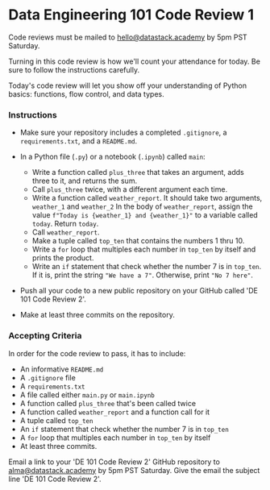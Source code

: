 # Data Engineering 101 Code Review 1

Code reviews must be mailed to hello@datastack.academy by 5pm PST Saturday. 

Turning in this code review is how we'll count your attendance for today. Be sure to follow the instructions carefully. 

Today's code review will let you show off your understanding of Python basics: functions, flow control, and data types. 

### Instructions
- Make sure your repository includes a completed `.gitignore`, a `requirements.txt`, and a `README.md`.
- In a Python file (`.py`) or a notebook (`.ipynb`) called `main`:
    - Write a function called `plus_three` that takes an argument, adds three to it, and returns the sum. 
    - Call `plus_three` twice, with a different argument each time.
    - Write a function called `weather_report`. It should take two arguments, `weather_1` and `weather_2` In the body of `weather_report`, assign the value `f"Today is {weather_1} and {weather_1}"` to a variable called `today`. Return `today`.
    - Call `weather_report`.
    - Make a tuple called `top_ten` that contains the numbers 1 thru 10.
    - Write a `for` loop that multiples each number in `top_ten` by itself and prints the product.
    - Write an `if` statement that check whether the number 7 is in `top_ten`. If it is, print the string `"We have a 7"`. Otherwise, print `"No 7 here"`.

- Push all your code to a new public repository on your GitHub called 'DE 101 Code Review 2'.
- Make at least three commits on the repository.


### Accepting Criteria
In order for the code review to pass, it has to include:
- An informative `README.md`
- A `.gitignore` file
- A  `requirements.txt`
- A file called either `main.py` or `main.ipynb`
- A function called `plus_three` that's been called twice
- A function called `weather_report` and a function call for it
- A tuple called `top_ten`
- An `if` statement that check whether the number 7 is in `top_ten`
- A `for` loop that multiples each number in `top_ten` by itself
- At least three commits. 

Email a link to your 'DE 101 Code Review 2' GitHub repository to alma@datastack.academy by 5pm PST Saturday. Give the email the subject line 'DE 101 Code Review 2'.

